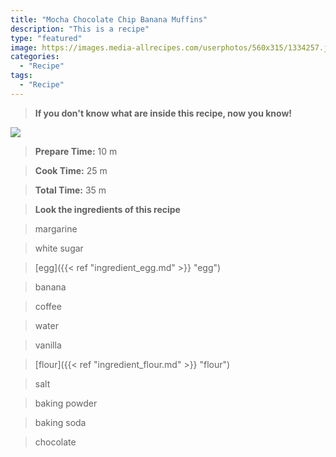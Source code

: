 ```yaml
---
title: "Mocha Chocolate Chip Banana Muffins"
description: "This is a recipe"
type: "featured"
image: https://images.media-allrecipes.com/userphotos/560x315/1334257.jpg
categories: 
  - "Recipe"
tags: 
  - "Recipe"
---
```



>**If you don't know what are inside this recipe, now you know!**

![](../images/Recipes-Banner.jpg)
> **Prepare Time:** 10 m


> **Cook Time:** 25 m


> **Total Time:** 35 m

> **Look the ingredients of this recipe**

> margarine

> white sugar

> [egg]({{< ref "ingredient_egg.md" >}} "egg")

> banana

> coffee

> water

> vanilla

> [flour]({{< ref "ingredient_flour.md" >}} "flour")

> salt

> baking powder

> baking soda

> chocolate

